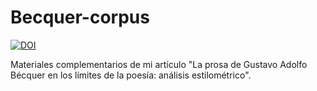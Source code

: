 # Becquer-corpus

[![DOI](https://zenodo.org/badge/DOI/10.5281/zenodo.6332351.svg)](https://doi.org/10.5281/zenodo.6332351)

Materiales complementarios de mi artículo "La prosa de Gustavo Adolfo Bécquer en los límites de la poesía: análisis estilométrico".

